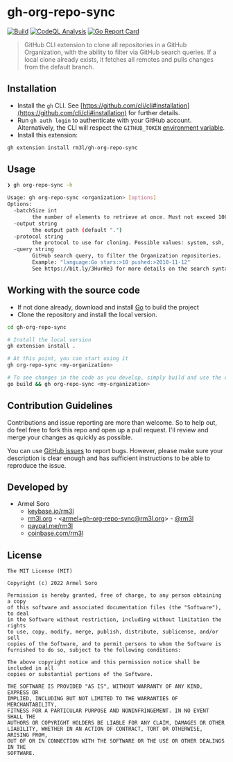 # gh-org-repo-sync

[![Build](https://github.com/rm3l/gh-org-repo-sync/actions/workflows/build.yml/badge.svg)](https://github.com/rm3l/gh-org-repo-sync/actions/workflows/build.yml)
[![CodeQL Analysis](https://github.com/rm3l/gh-org-repo-sync/actions/workflows/codeql-analysis.yml/badge.svg)](https://github.com/rm3l/gh-org-repo-sync/actions/workflows/codeql-analysis.yml)
[![Go Report Card](https://goreportcard.com/badge/github.com/rm3l/gh-org-repo-sync)](https://goreportcard.com/report/github.com/rm3l/gh-org-repo-sync)

> GitHub CLI extension to clone all repositories in a GitHub Organization, with the ability to filter via GitHub search queries.
> If a local clone already exists, it fetches all remotes and pulls changes from the default branch.

## Installation

- Install the `gh` CLI. See [https://github.com/cli/cli#installation](https://github.com/cli/cli#installation) for further details.
- Run `gh auth login` to authenticate with your GitHub account. Alternatively, the CLI will respect the `GITHUB_TOKEN` [environment variable](https://cli.github.com/manual/gh_help_environment).
- Install this extension:

```bash
gh extension install rm3l/gh-org-repo-sync
```

## Usage

```bash
❯ gh org-repo-sync -h

Usage: gh org-repo-sync <organization> [options]
Options: 
  -batchSize int
        the number of elements to retrieve at once. Must not exceed 100 (default 50)
  -output string
        the output path (default ".")
  -protocol string
        the protocol to use for cloning. Possible values: system, ssh, https. (default "system")
  -query string
        GitHub search query, to filter the Organization repositories.
        Example: "language:Go stars:>10 pushed:>2010-11-12"
        See https://bit.ly/3HurHe3 for more details on the search syntax
```

## Working with the source code

- If not done already, download and install [Go](https://go.dev/doc/install) to build the project
- Clone the repository and install the local version.

```bash
cd gh-org-repo-sync

# Install the local version
gh extension install .

# At this point, you can start using it
gh org-repo-sync <my-organization>

# To see changes in the code as you develop, simply build and use the extension:
go build && gh org-repo-sync <my-organization>
```

## Contribution Guidelines

Contributions and issue reporting are more than welcome. So to help out, do feel free to fork this repo and open up a pull request.
I'll review and merge your changes as quickly as possible.

You can use [GitHub issues](https://github.com/rm3l/gh-org-repo-sync/issues) to report bugs.
However, please make sure your description is clear enough and has sufficient instructions to be able to reproduce the issue.

## Developed by

* Armel Soro
    * [keybase.io/rm3l](https://keybase.io/rm3l)
    * [rm3l.org](https://rm3l.org) - &lt;armel+gh-org-repo-sync@rm3l.org&gt; - [@rm3l](https://twitter.com/rm3l)
    * [paypal.me/rm3l](https://paypal.me/rm3l)
    * [coinbase.com/rm3l](https://www.coinbase.com/rm3l)

## License

    The MIT License (MIT)

    Copyright (c) 2022 Armel Soro

    Permission is hereby granted, free of charge, to any person obtaining a copy
    of this software and associated documentation files (the "Software"), to deal
    in the Software without restriction, including without limitation the rights
    to use, copy, modify, merge, publish, distribute, sublicense, and/or sell
    copies of the Software, and to permit persons to whom the Software is
    furnished to do so, subject to the following conditions:

    The above copyright notice and this permission notice shall be included in all
    copies or substantial portions of the Software.

    THE SOFTWARE IS PROVIDED "AS IS", WITHOUT WARRANTY OF ANY KIND, EXPRESS OR
    IMPLIED, INCLUDING BUT NOT LIMITED TO THE WARRANTIES OF MERCHANTABILITY,
    FITNESS FOR A PARTICULAR PURPOSE AND NONINFRINGEMENT. IN NO EVENT SHALL THE
    AUTHORS OR COPYRIGHT HOLDERS BE LIABLE FOR ANY CLAIM, DAMAGES OR OTHER
    LIABILITY, WHETHER IN AN ACTION OF CONTRACT, TORT OR OTHERWISE, ARISING FROM,
    OUT OF OR IN CONNECTION WITH THE SOFTWARE OR THE USE OR OTHER DEALINGS IN THE
    SOFTWARE.